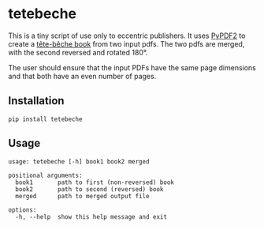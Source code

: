 # tetebeche

This is a tiny script of use only to eccentric publishers. It uses 
[PyPDF2](https://github.com/py-pdf/PyPDF2) to create a 
[tête-bêche book](https://en.wikipedia.org/wiki/Dos-%C3%A0-dos_binding#T%C3%AAte-b%C3%AAche)
from two input pdfs. The two pdfs are merged, with the second reversed and rotated 180°.

The user should ensure that the input PDFs have the same page dimensions and that both have
an even number of pages.

## Installation

    pip install tetebeche

## Usage

    usage: tetebeche [-h] book1 book2 merged
    
    positional arguments:
      book1       path to first (non-reversed) book
      book2       path to second (reversed) book
      merged      path to merged output file
    
    options:
      -h, --help  show this help message and exit
